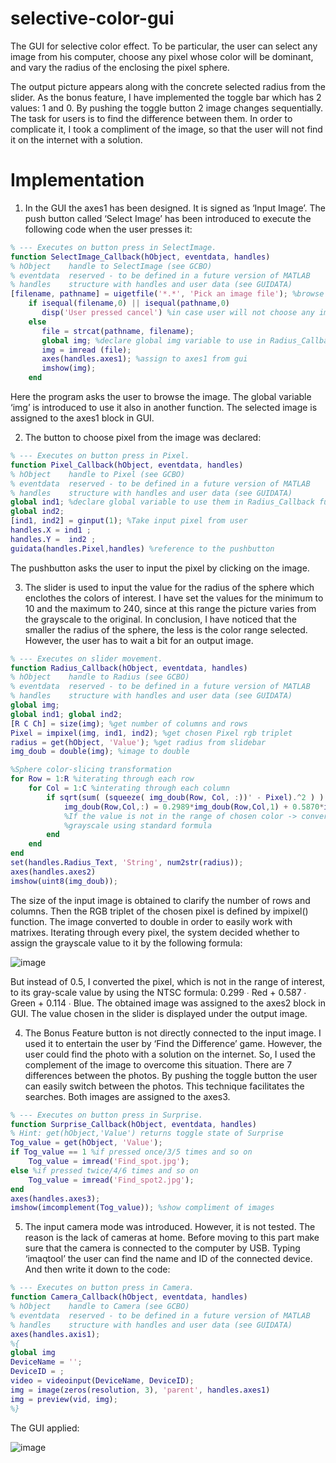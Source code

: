 # selective-color-gui
The GUI for selective color effect. To be particular, the user can select any image from his computer, choose any pixel whose color will be dominant, and vary the radius of the enclosing the pixel sphere.

The output picture appears along with the concrete selected radius from the slider. As the bonus feature, I have implemented the toggle bar which has 2 values: 1 and 0. By pushing the toggle button 2 image changes sequentially. The task for users is to find the difference between them. In order to complicate it, I took a compliment of the image, so that the user will not find it on the internet with a solution.

# Implementation

1. In the GUI the axes1 has been designed. It is signed as ‘Input Image’. The push button called ‘Select Image’ has been introduced to execute the following code when the user presses it:

```Matlab
% --- Executes on button press in SelectImage.
function SelectImage_Callback(hObject, eventdata, handles)
% hObject    handle to SelectImage (see GCBO)
% eventdata  reserved - to be defined in a future version of MATLAB
% handles    structure with handles and user data (see GUIDATA)
[filename, pathname] = uigetfile('*.*', 'Pick an image file'); %browse image
    if isequal(filename,0) || isequal(pathname,0)
       disp('User pressed cancel') %in case user will not choose any image
    else
       file = strcat(pathname, filename);
       global img; %declare global img variable to use in Radius_Callback function
       img = imread (file);
       axes(handles.axes1); %assign to axes1 from gui
       imshow(img);
    end
```
Here the program asks the user to browse the image. The global variable ‘img’ is introduced to use it also in another function. The selected image is assigned to the axes1 block in GUI.

2. The button to choose pixel from the image was declared:

```Matlab
% --- Executes on button press in Pixel.
function Pixel_Callback(hObject, eventdata, handles)
% hObject    handle to Pixel (see GCBO)
% eventdata  reserved - to be defined in a future version of MATLAB
% handles    structure with handles and user data (see GUIDATA)
global ind1; %declare global variable to use them in Radius_Callback function
global ind2;
[ind1, ind2] = ginput(1); %Take input pixel from user
handles.X = ind1 ; 
handles.Y =  ind2 ;
guidata(handles.Pixel,handles) %reference to the pushbutton
```
The pushbutton asks the user to input the pixel by clicking on the image.

3. The slider is used to input the value for the radius of the sphere which enclothes the colors of interest. I have set the values for the minimum to 10 and the maximum to 240, since at this range the picture varies from the grayscale to the original. In conclusion, I have noticed that the smaller the radius of the sphere, the less is the color range selected. However, the user has to wait a bit for an output image.

```Matlab
% --- Executes on slider movement.
function Radius_Callback(hObject, eventdata, handles)
% hObject    handle to Radius (see GCBO)
% eventdata  reserved - to be defined in a future version of MATLAB
% handles    structure with handles and user data (see GUIDATA)
global img;
global ind1; global ind2;
[R C Ch] = size(img); %get number of columns and rows
Pixel = impixel(img, ind1, ind2); %get chosen Pixel rgb triplet
radius = get(hObject, 'Value'); %get radius from slidebar
img_doub = double(img); %image to double

%Sphere color-slicing transformation
for Row = 1:R %iterating through each row
    for Col = 1:C %interating through each column
        if sqrt(sum( (squeeze( img_doub(Row, Col, :))' - Pixel).^2 ) ) > radius 
            img_doub(Row,Col,:) = 0.2989*img_doub(Row,Col,1) + 0.5870*img_doub(Row,Col,2) + 0.1140*img_doub(Row,Col,3);
            %If the value is not in the range of chosen color -> convert to
            %grayscale using standard formula
        end
    end
end
set(handles.Radius_Text, 'String', num2str(radius));
axes(handles.axes2)
imshow(uint8(img_doub));
```
The size of the input image is obtained to clarify the number of rows and columns. Then the RGB triplet of the chosen pixel is defined by impixel() function. The image converted to double in order to easily work with matrixes. Iterating through every pixel, the system decided whether to assign the grayscale value to it by the following formula:

![image](https://user-images.githubusercontent.com/82153653/152657948-327efb1f-2600-4d58-80a4-68b29a5122e5.png)

But instead of 0.5, I converted the pixel, which is not in the range of interest, to its gray-scale value by using the NTSC formula: 0.299 ∙ Red + 0.587 ∙ Green + 0.114 ∙ Blue. The obtained image was assigned to the axes2 block in GUI. The value chosen in the slider is displayed under the output image.

4. The Bonus Feature button is not directly connected to the input image. I used it to entertain the user by ‘Find the Difference’ game. However, the user could find the photo with a solution on the internet. So, I used the complement of the image to overcome this situation. There are 7 differences between the photos. By pushing the toggle button the user can easily switch between the photos. This technique facilitates the searches. Both images are assigned to the axes3.

```Matlab
% --- Executes on button press in Surprise.
function Surprise_Callback(hObject, eventdata, handles)
% Hint: get(hObject,'Value') returns toggle state of Surprise
Tog_value = get(hObject, 'Value');
if Tog_value == 1 %if pressed once/3/5 times and so on
    Tog_value = imread('Find_spot.jpg'); 
else %if pressed twice/4/6 times and so on
    Tog_value = imread('Find_spot2.jpg');
end
axes(handles.axes3);
imshow(imcomplement(Tog_value)); %show compliment of images 
```

5. The input camera mode was introduced. However, it is not tested. The reason is the lack of cameras at home. Before moving to this part make sure that the camera is connected to the computer by USB. Typing ‘imaqtool’ the user can find the name and ID of the connected device. And then write it down to the code:

```Matlab
% --- Executes on button press in Camera.
function Camera_Callback(hObject, eventdata, handles)
% hObject    handle to Camera (see GCBO)
% eventdata  reserved - to be defined in a future version of MATLAB
% handles    structure with handles and user data (see GUIDATA)
axes(handles.axis1);
%{
global img
DeviceName = '';
DeviceID = ;
video = videoinput(DeviceName, DeviceID);
img = image(zeros(resolution, 3), 'parent', handles.axes1)
img = preview(vid, img);
%}

```

The GUI applied:

![image](https://user-images.githubusercontent.com/82153653/152658036-44019d31-fe7e-4b73-9d54-1ca3597f2734.png)









